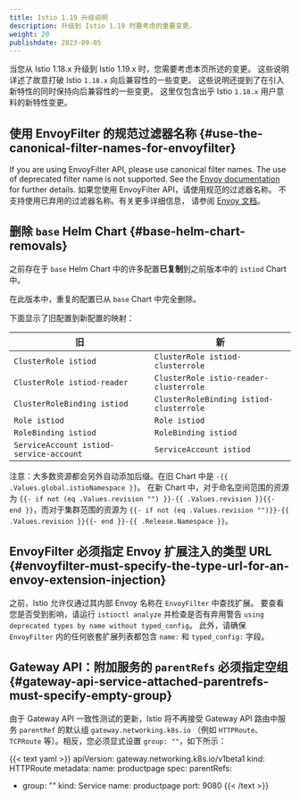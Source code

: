 ```yaml
---
title: Istio 1.19 升级说明
description: 升级到 Istio 1.19 时要考虑的重要变更。
weight: 20
publishdate: 2023-09-05
---
```


当您从 Istio 1.18.x 升级到 Istio 1.19.x 时，您需要考虑本页所述的变更。
这些说明详述了故意打破 Istio `1.18.x` 向后兼容性的一些变更。
这些说明还提到了在引入新特性的同时保持向后兼容性的一些变更。
这里仅包含出乎 Istio `1.18.x` 用户意料的新特性变更。

## 使用 EnvoyFilter 的规范过滤器名称 {#use-the-canonical-filter-names-for-envoyfilter}

If you are using EnvoyFilter API, please use canonical filter names. The use of deprecated filter name is not supported. See the [Envoy documentation](https://www.envoyproxy.io/docs/envoy/latest/version_history/v1.14.0#deprecated) for further details.
如果您使用 EnvoyFilter API，请使用规范的过滤器名称。
不支持使用已弃用的过滤器名称。有关更多详细信息，
请参阅 [Envoy 文档](https://www.envoyproxy.io/docs/envoy/latest/version_history/v1.14.0#deprecated)。

## 删除 `base` Helm Chart {#base-helm-chart-removals}

之前存在于 `base` Helm Chart 中的许多配置**已复制**到之前版本中的 `istiod` Chart 中。

在此版本中，重复的配置已从 `base` Chart 中完全删除。

下面显示了旧配置到新配置的映射：

| 旧                                     | 新                                     |
| --------------------------------------- | --------------------------------------- |
| `ClusterRole istiod`                    | `ClusterRole istiod-clusterrole`        |
| `ClusterRole istiod-reader`             | `ClusterRole istio-reader-clusterrole`  |
| `ClusterRoleBinding istiod`             | `ClusterRoleBinding istiod-clusterrole` |
| `Role istiod`                           | `Role istiod`                           |
| `RoleBinding istiod`                    | `RoleBinding istiod`                    |
| `ServiceAccount istiod-service-account` | `ServiceAccount istiod`                 |

注意：大多数资源都会另外自动添加后缀。在旧 Chart 中是 `-{{ .Values.global.istioNamespace }}`。
在新 Chart 中，对于命名空间范围的资源为
`{{- if not (eq .Values.revision "") }}-{{ .Values.revision }}{{- end }}`，而对于集群范围的资源为
`{{- if not (eq .Values.revision "")}}-{{ .Values.revision }}{{- end }}-{{ .Release.Namespace }}`。

## EnvoyFilter 必须指定 Envoy 扩展注入的类型 URL {#envoyfilter-must-specify-the-type-url-for-an-envoy-extension-injection}

之前，Istio 允许仅通过其内部 Envoy 名称在 `EnvoyFilter` 中查找扩展。
要查看您是否受到影响，请运行 `istioctl analyze` 并检查是否有弃用警告
`using deprecated types by name without typed_config`。
此外，请确保 `EnvoyFilter` 内的任何嵌套扩展列表都包含 `name:` 和 `typed_config:` 字段。

## Gateway API：附加服务的 `parentRefs` 必须指定空组 {#gateway-api-service-attached-parentrefs-must-specify-empty-group}

由于 Gateway API 一致性测试的更新，Istio 将不再接受 Gateway API
路由中服务 `parentRef` 的默认组 `gateway.networking.k8s.io`
（例如 `HTTPRoute`、`TCPRoute` 等）。相反，您必须显式设置 `group: ""`，如下所示：

{{< text yaml >}}
apiVersion: gateway.networking.k8s.io/v1beta1
kind: HTTPRoute
metadata:
  name: productpage
spec:
  parentRefs:
  - group: ""
    kind: Service
    name: productpage
    port: 9080
{{< /text >}}
